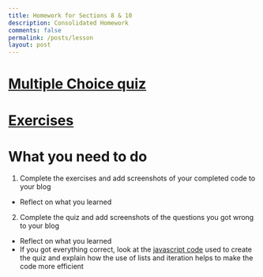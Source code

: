 ```yaml
---
title: Homework for Sections 8 & 10
description: Consolidated Homework 
comments: false
permalink: /posts/lesson
layout: post
---
```

# [Multiple Choice quiz](https://pgk-lang.github.io/pgk/quiz)

# [Exercises](https://pgk-lang.github.io/pgk/exercises)

# What you need to do
 1. Complete the exercises and add screenshots of your completed code to your blog
   - Reflect on what you learned
 2. Complete the quiz and add screenshots of the questions you got wrong to your blog
   - Reflect on what you learned
   - If you got everything correct, look at the [javascript code](https://github.com/PGK-Lang/pgk/blob/master/_pages/01_quiz.html) used to create the quiz and explain how the use of lists and iteration helps to make the code more efficient 